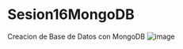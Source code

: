 # Sesion16MongoDB
Creacion de Base de Datos con MongoDB
![image](https://user-images.githubusercontent.com/116766527/208201938-9a1ac566-2d6c-4ce3-8b6a-1370297c759c.png)
